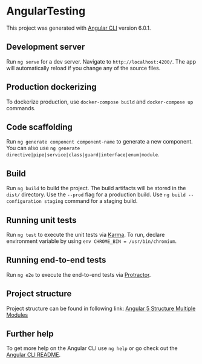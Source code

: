 # AngularTesting

This project was generated with [Angular CLI](https://github.com/angular/angular-cli) version 6.0.1.

## Development server

Run `ng serve` for a dev server. Navigate to `http://localhost:4200/`. The app will automatically reload if you change any of the source files.

## Production dockerizing

To dockerize production, use `docker-compose build` and `docker-compose up` commands.

## Code scaffolding

Run `ng generate component component-name` to generate a new component. You can also use `ng generate directive|pipe|service|class|guard|interface|enum|module`.

## Build

Run `ng build` to build the project. The build artifacts will be stored in the `dist/` directory. Use the `--prod` flag for a production build.
Use `ng build --configuration staging` command for a staging build.

## Running unit tests

Run `ng test` to execute the unit tests via [Karma](https://karma-runner.github.io).
To run, declare environment variable by using `env CHROME_BIN = /usr/bin/chromium`.

## Running end-to-end tests

Run `ng e2e` to execute the end-to-end tests via [Protractor](http://www.protractortest.org/).

## Project structure

Project structure can be found in following link: [Angular 5 Structure Multiple Modules](https://www.technouz.com/4644/angular-5-app-structure-multiple-modules/)

## Further help

To get more help on the Angular CLI use `ng help` or go check out the [Angular CLI README](https://github.com/angular/angular-cli/blob/master/README.md).
